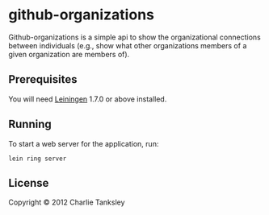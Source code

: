 # github-organizations

Github-organizations is a simple api to show the organizational
connections between individuals (e.g., show what other organizations
members of a given organization are members of).

## Prerequisites

You will need [Leiningen][1] 1.7.0 or above installed.

[1]: https://github.com/technomancy/leiningen

## Running

To start a web server for the application, run:

    lein ring server

## License

Copyright © 2012 Charlie Tanksley
